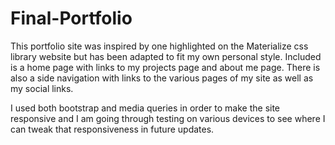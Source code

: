 # Final-Portfolio

This portfolio site was inspired by one highlighted on the Materialize css library website but has been adapted to fit my own personal style. Included is a home page with links to my projects page and about me page. There is also a side navigation with links to the various pages of my site as well as my social links. 

I used both bootstrap and media queries in order to make the site responsive and I am going through testing on various devices to see where I can tweak that responsiveness in future updates.